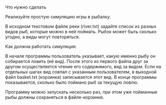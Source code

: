 Что нужно сделать

Реализуйте простую симуляцию игры в рыбалку.

В исходном текстовом файле реки (river.txt) задайте список из разных видов рыб, которые можно в ней поймать. Рыбок может быть сколько угодно, а виды могут повторяться.

Как должна работать симуляция:

В начале программы пользователь указывает, какую именно рыбу он собирается ловить (её вид). 
После этого из первого файла друг за другом осуществляется чтение его содержимого, вид за видом.
Если на отдельных шагах вид совпал с указанным пользователем, в выходной файл basket.txt (корзинка) записывается этот вид.
В конце программы показывается, сколько было поймано рыб за текущую ловлю. 

Программу можно запускать несколько раз, при этом уже пойманные рыбы должны сохраняться в файле-корзинке.
